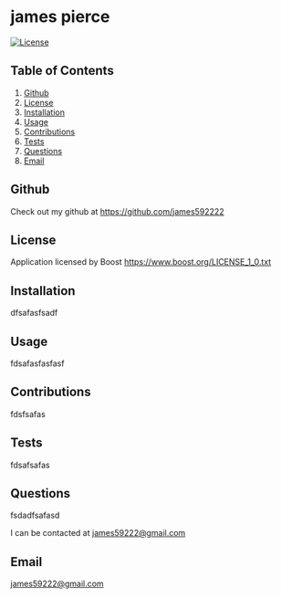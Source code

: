 # james pierce
  [![License](https://img.shields.io/badge/License-Boost_1.0-lightblue.svg)](https://www.boost.org/LICENSE_1_0.txt)
  ## Table of Contents

1. [Github](#github) 
2. [License](#license) 
3. [Installation](#installation) 
4. [Usage](#usage) 
5. [Contributions](#contributions)
6. [Tests](#tests) 
7. [Questions](#questions)  
8. [Email](#email) 
  
  ## Github
 Check out my github at https://github.com/james592222
  ## License
  Application licensed by Boost
  https://www.boost.org/LICENSE_1_0.txt
  ## Installation
  dfsafasfsadf
  ## Usage
  fdsafasfasfasf
  ## Contributions
  fdsfsafas
  ## Tests
  fdsafsafas
  ## Questions
  fsdadfsafasd

  I can be contacted at james59222@gmail.com
  ## Email
  james59222@gmail.com
 
